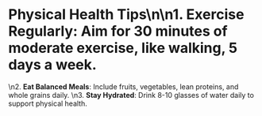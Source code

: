# Physical Health Tips\n\n1. **Exercise Regularly**: Aim for 30 minutes of moderate exercise, like walking, 5 days a week.
\n2. **Eat Balanced Meals**: Include fruits, vegetables, lean proteins, and whole grains daily.
\n3. **Stay Hydrated**: Drink 8-10 glasses of water daily to support physical health.
